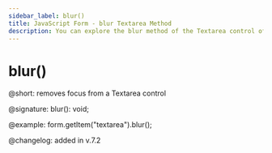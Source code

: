 ```yaml
---
sidebar_label: blur()
title: JavaScript Form - blur Textarea Method 
description: You can explore the blur method of the Textarea control of Form in the documentation of the DHTMLX JavaScript UI library. Browse developer guides and API reference, try out code examples and live demos, and download a free 30-day evaluation version of DHTMLX Suite 7.
---
```


# blur()

@short: removes focus from a Textarea control

@signature: blur(): void;

@example: form.getItem("textarea").blur();

@changelog: added in v.7.2
